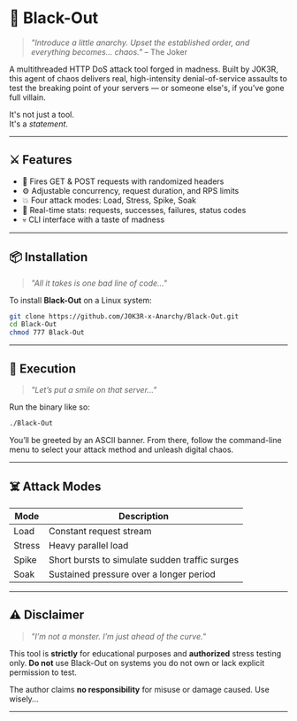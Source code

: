 # 📡 Black-Out

> *"Introduce a little anarchy. Upset the established order, and everything becomes... chaos."* – The Joker

A multithreaded HTTP DoS attack tool forged in madness. Built by J0K3R, this agent of chaos delivers real, high-intensity denial-of-service assaults to test the breaking point of your servers — or someone else's, if you’ve gone full villain.

It's not just a tool.  
It's a *statement*.

---

## ⚔️ Features

- 🎯 Fires GET & POST requests with randomized headers  
- ⚙️ Adjustable concurrency, request duration, and RPS limits  
- 💥 Four attack modes: Load, Stress, Spike, Soak  
- 🧠 Real-time stats: requests, successes, failures, status codes  
- 💀 CLI interface with a taste of madness  

---

## 📦 Installation

> *"All it takes is one bad line of code..."*

To install **Black-Out** on a Linux system:

```bash
git clone https://github.com/J0K3R-x-Anarchy/Black-Out.git
cd Black-Out
chmod 777 Black-Out
````

---

## 🚀 Execution

> *"Let’s put a smile on that server..."*

Run the binary like so:

```bash
./Black-Out
```

You’ll be greeted by an ASCII banner. From there, follow the command-line menu to select your attack method and unleash digital chaos.

---

## ☠️ Attack Modes

| Mode   | Description                                    |
| ------ | ---------------------------------------------- |
| Load   | Constant request stream                        |
| Stress | Heavy parallel load                            |
| Spike  | Short bursts to simulate sudden traffic surges |
| Soak   | Sustained pressure over a longer period        |

---

## ⚠️ Disclaimer

> *"I’m not a monster. I’m just ahead of the curve."*

This tool is **strictly** for educational purposes and **authorized** stress testing only.
**Do not** use Black-Out on systems you do not own or lack explicit permission to test.

The author claims **no responsibility** for misuse or damage caused.
Use wisely…

---
